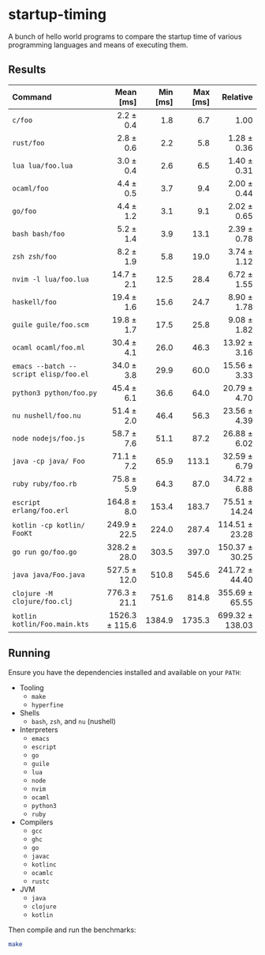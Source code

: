 startup-timing
==============

A bunch of hello world programs to compare the startup time of various programming languages and means of executing them.

Results
-------

| Command | Mean [ms] | Min [ms] | Max [ms] | Relative |
|:---|---:|---:|---:|---:|
| `c/foo` | 2.2 ± 0.4 | 1.8 | 6.7 | 1.00 |
| `rust/foo` | 2.8 ± 0.6 | 2.2 | 5.8 | 1.28 ± 0.36 |
| `lua lua/foo.lua` | 3.0 ± 0.4 | 2.6 | 6.5 | 1.40 ± 0.31 |
| `ocaml/foo` | 4.4 ± 0.5 | 3.7 | 9.4 | 2.00 ± 0.44 |
| `go/foo` | 4.4 ± 1.2 | 3.1 | 9.1 | 2.02 ± 0.65 |
| `bash bash/foo` | 5.2 ± 1.4 | 3.9 | 13.1 | 2.39 ± 0.78 |
| `zsh zsh/foo` | 8.2 ± 1.9 | 5.8 | 19.0 | 3.74 ± 1.12 |
| `nvim -l lua/foo.lua` | 14.7 ± 2.1 | 12.5 | 28.4 | 6.72 ± 1.55 |
| `haskell/foo` | 19.4 ± 1.6 | 15.6 | 24.7 | 8.90 ± 1.78 |
| `guile guile/foo.scm` | 19.8 ± 1.7 | 17.5 | 25.8 | 9.08 ± 1.82 |
| `ocaml ocaml/foo.ml` | 30.4 ± 4.1 | 26.0 | 46.3 | 13.92 ± 3.16 |
| `emacs --batch --script elisp/foo.el` | 34.0 ± 3.8 | 29.9 | 60.0 | 15.56 ± 3.33 |
| `python3 python/foo.py` | 45.4 ± 6.1 | 36.6 | 64.0 | 20.79 ± 4.70 |
| `nu nushell/foo.nu` | 51.4 ± 2.0 | 46.4 | 56.3 | 23.56 ± 4.39 |
| `node nodejs/foo.js` | 58.7 ± 7.6 | 51.1 | 87.2 | 26.88 ± 6.02 |
| `java -cp java/ Foo` | 71.1 ± 7.2 | 65.9 | 113.1 | 32.59 ± 6.79 |
| `ruby ruby/foo.rb` | 75.8 ± 5.9 | 64.3 | 87.0 | 34.72 ± 6.88 |
| `escript erlang/foo.erl` | 164.8 ± 8.0 | 153.4 | 183.7 | 75.51 ± 14.24 |
| `kotlin -cp kotlin/ FooKt` | 249.9 ± 22.5 | 224.0 | 287.4 | 114.51 ± 23.28 |
| `go run go/foo.go` | 328.2 ± 28.0 | 303.5 | 397.0 | 150.37 ± 30.25 |
| `java java/Foo.java` | 527.5 ± 12.0 | 510.8 | 545.6 | 241.72 ± 44.40 |
| `clojure -M clojure/foo.clj` | 776.3 ± 21.1 | 751.6 | 814.8 | 355.69 ± 65.55 |
| `kotlin kotlin/Foo.main.kts` | 1526.3 ± 115.6 | 1384.9 | 1735.3 | 699.32 ± 138.03 |

Running
-------

Ensure you have the dependencies installed and available on your `PATH`:

- Tooling
  - `make`
  - `hyperfine`
- Shells
    - `bash`, `zsh`, and `nu` (nushell)
- Interpreters
  - `emacs`
  - `escript`
  - `go`
  - `guile`
  - `lua`
  - `node`
  - `nvim`
  - `ocaml`
  - `python3`
  - `ruby`
- Compilers
  - `gcc`
  - `ghc`
  - `go`
  - `javac`
  - `kotlinc`
  - `ocamlc`
  - `rustc`
- JVM
  - `java`
  - `clojure`
  - `kotlin`

Then compile and run the benchmarks:

```bash
make
```
